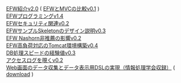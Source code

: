 <a href="https://efwgrp.github.io/efw4_online_ppt/EFW紹介v2.0/index.html">EFW紹介v2.0</a> ( 
<a href="https://efwgrp.github.io/efw4_online_ppt/EFWとMVCの比較v0.1/index.html">EFWとMVCの比較v0.1</a>  )<br>
<a href="https://efwgrp.github.io/efw4_online_ppt/EFWプログラミングv1.4/index.html">EFWプログラミングv1.4</a><br>
<a href="https://efwgrp.github.io/efw4_online_ppt/EFWセキュリティ関連v0.2/index.html">EFWセキュリティ関連v0.2</a><br>
<a href="https://efwgrp.github.io/efw4_online_ppt/EFWサンプルSkeletonのデザイン説明v0.3/index.html">EFWサンプルSkeletonのデザイン説明v0.3</a><br>
<a href="https://efwgrp.github.io/efw4_online_ppt/EFW Nashorn非推薦の影響v0.2/index.html">EFW Nashorn非推薦の影響v0.2</a><br>
<a href="https://efwgrp.github.io/efw4_online_ppt/EFW高負荷対応のTomcat環境構築v0.4/index.html">EFW高負荷対応のTomcat環境構築v0.4</a><br>
<a href="https://efwgrp.github.io/efw4_online_ppt/DB処理スピードの経験値v0.3/index.html">DB処理スピードの経験値v0.3</a><br>
<a href="https://efwgrp.github.io/efw4_online_ppt/ACアクセスログを覗くv0.2/index.html">アクセスログを覗くv0.2</a><br>
<a href="http://id.nii.ac.jp/1001/00147552/">Web画面のデータ収集とデータ表示用DSLの実現（情報処理学会収録）</a> ( <a href="データ収集とデータ表示DSLの実現.pdf">download</a> )<br>

